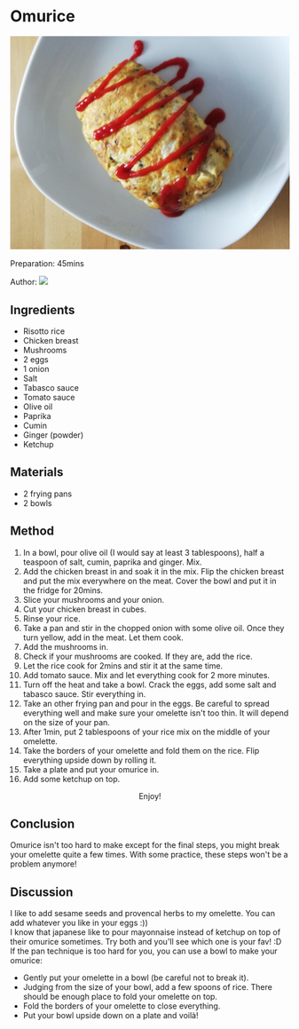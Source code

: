 <h1> Omurice </h1>
<p align="center">
<img src="hoh.jpg" />
</p>

Preparation: 45mins

Author:
<a href="https://discord.com"><img src="https://img.shields.io/badge/Discord-nouille%232370-25?style=for-the-badge&logo=discord" /> </a>  
<!-- (Replace the '{}' with the responding username or id) --!>


<h2> Ingredients </h2>

<ul>
  <li>Risotto rice</li>
<li>Chicken breast</li>
<li>Mushrooms</li>
<li>2 eggs</li>
<li>1 onion</li>
<li>Salt</li>
<li>Tabasco sauce</li>
<li>Tomato sauce</li>
<li>Olive oil</li>
<li>Paprika</li>
<li>Cumin</li>
<li>Ginger (powder)</li>
<li>Ketchup</li>
</ul>
<h2> Materials </h2>
<ul>
<li>2 frying pans</li>
<li>2 bowls</li>
</ul>
<h2> Method </h2>

<ol>
<li>In a bowl, pour olive oil (I would say at least 3 tablespoons), half a teaspoon of salt, cumin, paprika and ginger. Mix.</li>
<li>Add the chicken breast in and soak it in the mix. Flip the chicken breast and put the mix everywhere on the meat. Cover the bowl and put it in the fridge for 20mins.</li>
<li>Slice your mushrooms and your onion.</li>
<li>Cut your chicken breast in cubes.</li>
<li>Rinse your rice. </li>
<li>Take a pan and stir in the chopped onion with some olive oil. Once they turn yellow, add in the meat. Let them cook.</li>
<li>Add the mushrooms in.</li>
<li>Check if your mushrooms are cooked. If they are, add the rice.</li>
<li>Let the rice cook for 2mins and stir it at the same time.</li>
<li>Add tomato sauce. Mix and let everything cook for 2 more minutes.</li>
<li>Turn off the heat and take a bowl. Crack the eggs, add some salt and tabasco sauce. Stir everything in.</li>
<li>Take an other frying pan and pour in the eggs. Be careful to spread everything well and make sure your omelette isn't too thin. It will depend on the size of your pan.</li>
<li>After 1min, put 2 tablespoons of your rice mix on the middle of your omelette. </li>
<li>Take the borders of your omelette and fold them on the rice. Flip everything upside down by rolling it.</li>
<li>Take a plate and put your omurice in. </li>
<li>Add some ketchup on top.</li>
</ol>
<p align="center"> Enjoy! </p>

<h2> Conclusion </h2>

Omurice isn't too hard to make except for the final steps, you might break your omelette quite a few times. With some practice, these steps won't be a problem anymore!

<h2> Discussion </h2>

I like to add sesame seeds and provencal herbs to my omelette. You can add whatever you like in your eggs :)) <br>
I know that japanese like to pour mayonnaise instead of ketchup on top of their omurice sometimes. Try both and you'll see which one is your fav! :D <br>
If the pan technique is too hard for you, you can use a bowl to make your omurice:
<ul>
<li>Gently put your omelette in a bowl (be careful not to break it).</li>
<li>Judging from the size of your bowl, add a few spoons of rice. There should be enough place to fold your omelette on top.</li>
<li>Fold the borders of your omelette to close everything.</li>
<li>Put your bowl upside down on a plate and voilà!</li>
</ul>
